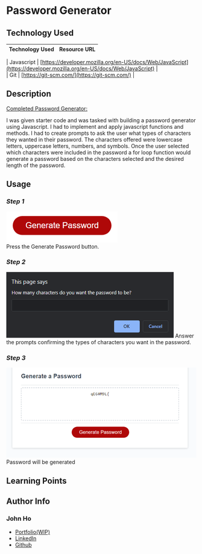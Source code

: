 # Password Generator 

## Technology Used 

| Technology Used         | Resource URL           | 
| ------------- |:-------------:| 
 
| Javascript     | [https://developer.mozilla.org/en-US/docs/Web/JavaScript](https://developer.mozilla.org/en-US/docs/Web/JavaScript)      |   
| Git | [https://git-scm.com/](https://git-scm.com/)     |    

## Description 

[Completed Password Generator: ](https://spectrekilo.github.io/pwGenerator/)

I was given starter code and was tasked with building a password generator using Javascript. I had to implement and apply javascript functions and methods. I had to create prompts to ask the user what types of characters they wanted in their password. The characters offered were lowercase letters, uppercase letters, numbers, and symbols. Once the user selected which characters were included in the password a for loop function would generate a password based on the characters selected and the desired length of the password. 




## Usage 
### *Step 1*
![Generate Password Button](/assets/images/genPW.png)  
Press the Generate Password button.
### *Step 2*
![Password character length](/assets/images/charNum.png) 
Answer the prompts confirming the types of characters you want in the password.
### *Step 3*
![Password Generated](/assets/images/pw1.png) 
Password will be generated
## Learning Points 



## Author Info


### John Ho


* [Portfolio(WIP)](https://spectrekilo.github.io/portfolioJohnHo/)
* [LinkedIn](https://www.linkedin.com/in/john-ho-43647825a/)
* [Github](https://github.com/SpectreKilo)




